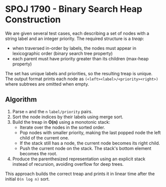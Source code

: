 # SPOJ 1790 - Binary Search Heap Construction

We are given several test cases, each describing a set of nodes with a string
label and an integer priority.  The required structure is a *treap*:

* when traversed in-order by labels, the nodes must appear in lexicographic
  order (binary search tree property)
* each parent must have priority greater than its children (max-heap property)

The set has unique labels and priorities, so the resulting treap is unique.
The output format prints each node as `(<left><label>/<priority><right>)`
where subtrees are omitted when empty.

## Algorithm

1. Parse `n` and the `n` `label/priority` pairs.
2. Sort the node indices by their labels using merge sort.
3. Build the treap in **O(n)** using a monotonic stack:
   - Iterate over the nodes in the sorted order.
   - Pop nodes with smaller priority, making the last popped node the left
     child of the current one.
   - If the stack still has a node, the current node becomes its right child.
   - Push the current node on the stack.
   The stack's bottom element becomes the root.
4. Produce the parenthesized representation using an explicit stack instead of
   recursion, avoiding overflow for deep trees.

This approach builds the correct treap and prints it in linear time after the
initial `O(n log n)` sort.
